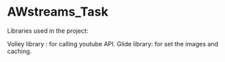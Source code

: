 # AWstreams_Task

Libraries used in the project:

Volley library : for calling youtube API.
Glide library: for set the images and caching.
